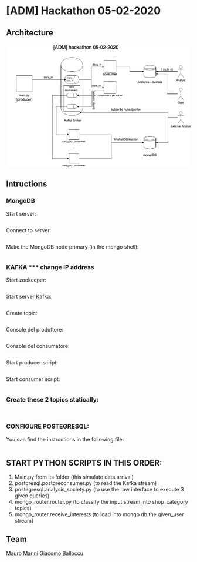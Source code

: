 # [ADM] Hackathon 05-02-2020

## Architecture

![Architecture](https://github.com/marinimau/ADM-Hackathon---05-02-2020/blob/master/hackathon.png)

## Intructions

### MongoDB

Start server:
```mongod --port 27018 --dbpath /Users/mauromarini/Documents/hackathon/mongo_data --replSet “hackathon”
```
Connect to server:
```mongo --port 27018
```
Make the MongoDB node primary (in the mongo shell):  
```rs.initiate()
```

### KAFKA *** change IP address

Start zookeeper:    
```zookeeper-server-start /usr/local/etc/kafka/zookeeper.properties
```

Start server Kafka:     
```kafka-server-start /usr/local/etc/kafka/server.properties
```

Create topic:    
```kafka-topics --create --zookeeper 192.168.1.28:2181 --replication-factor 1 --partitions 1 --topic nome_topic
```

Console del produttore:  
```kafka-console-producer​ --broker-list 192.168.1.28:9092 --topic​ nome_topic
```

Console del consumatore:   
```kafka-console-consumer --bootstrap-server 192.168.1.28:9092 --topic nome_topic —from-beginning
```

Start producer script:    
```/Users/mauromarini/Documents/code_kafka_changestreams/kafkaproducer.py
```

Start consumer script:    
```python /Users/mauromarini/Documents/code_kafka_changestreams/kafkaconsumer.py
```

### Create these 2 topics statically:

```data_in
```
```mongo_in
```


### CONFIGURE POSTEGRESQL:

You can find the instrcutions in the following file:
```./SQL/postegre_creation.sql
```


## START PYTHON SCRIPTS IN THIS ORDER:

1. Main.py from its folder (this simulate data arrival)
2. postgresql.postgreconsumer.py (to read the Kafka stream)
3. postegresql.analysis_society.py (to use the raw interface to execute 3 given queries)
4. mongo_router.router.py (to classify the input stream into shop_category topics)
5. mongo_router.receive_interests (to load into mongo db the given_user stream)


## Team

[Mauro Marini](https://github.com/marinimau)
[Giacomo Balloccu](https://github.com/giacoballoccu)
